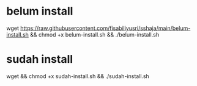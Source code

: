 # belum install
wget https://raw.githubusercontent.com/fisabiliyusri/sshaja/main/belum-install.sh && chmod +x belum-install.sh && ./belum-install.sh

# sudah install
wget  && chmod +x sudah-install.sh && ./sudah-install.sh
